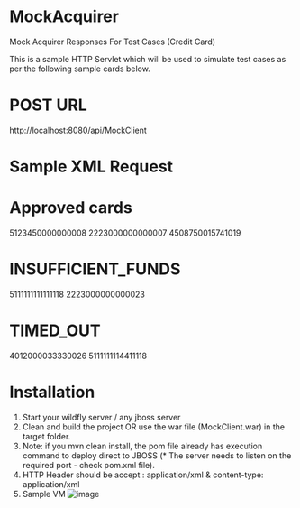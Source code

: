 # MockAcquirer
Mock Acquirer Responses For Test Cases (Credit Card)

This is a sample HTTP Servlet which will be used to simulate test cases as per the following sample cards below.

# POST URL
http://localhost:8080/api/MockClient

# Sample XML Request
<request>
<cardNumber></cardNumber>
<amount></amount>
<cardHolderName></cardHolderName>
<expiryMonth></expiryMonth>
<expiryYear></expiryYear>
<cvv></cvv>
</request>

# Approved cards
5123450000000008
2223000000000007
4508750015741019

# INSUFFICIENT_FUNDS
5111111111111118
2223000000000023

# TIMED_OUT
4012000033330026
5111111114411118

# Installation
1. Start your wildfly server / any jboss server
2. Clean and build the project OR use the war file (MockClient.war) in the target folder.
3. Note: if you mvn clean install, the pom file already has execution command to deploy direct to JBOSS (* The server needs to listen on the required port - check pom.xml file).
4. HTTP Header should be accept : application/xml & content-type: application/xml
5. Sample VM 
![image](https://github.com/Tushal-Joggesser/MockAcquirer/assets/63640322/4b1603ed-d1e6-44df-a220-76a3c5692cc0)
